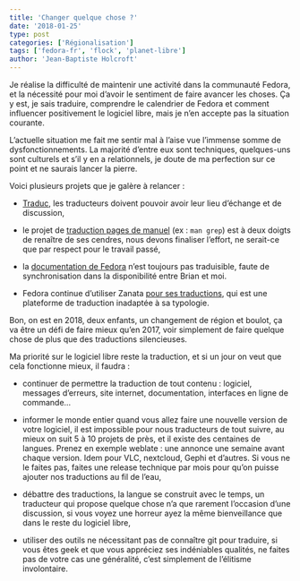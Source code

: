 ```yaml
---
title: 'Changer quelque chose ?'
date: '2018-01-25'
type: post
categories: ['Régionalisation']
tags: ['fedora-fr', 'flock', 'planet-libre']
author: 'Jean-Baptiste Holcroft'
---
```


Je réalise la difficulté de maintenir une activité dans la communauté
Fedora, et la nécessité pour moi d’avoir le sentiment de faire avancer les
choses. Ça y est, je sais traduire, comprendre le calendrier de Fedora et
comment influencer positivement le logiciel libre, mais je n’en accepte pas
la situation courante.

L’actuelle situation me fait me sentir mal à l’aise vue l’immense somme de
dysfonctionnements. La majorité d’entre eux sont techniques, quelques-uns
sont culturels et s’il y en a relationnels, je doute de ma perfection sur ce
point et ne saurais lancer la pierre.

Voici plusieurs projets que je galère à relancer :

* [Traduc](https://traduc.org), les traducteurs doivent pouvoir avoir leur
  lieu d’échange et de discussion,

* le projet de [traduction pages de
  manuel](https://gitlab.com/perkamon/man-pages-fr) (ex : `man grep`) est à
  deux doigts de renaître de ses cendres, nous devons finaliser l’effort, ne
  serait-ce que par respect pour le travail passé,

* la [documentation de Fedora](https://docs.fedoraproject.org) n’est toujours
  pas traduisible, faute de synchronisation dans la disponibilité entre Brian
  et moi.

* Fedora continue d’utiliser Zanata [pour ses
  traductions](https://fedora.zanata.org), qui est une plateforme de
  traduction inadaptée à sa typologie.

Bon, on est en 2018, deux enfants, un changement de région et boulot, ça va
être un défi de faire mieux qu’en 2017, voir simplement de faire quelque
chose de plus que des traductions silencieuses.

Ma priorité sur le logiciel libre reste la traduction, et si un jour on veut
que cela fonctionne mieux, il faudra :

* continuer de permettre la traduction de tout contenu : logiciel, messages
  d’erreurs, site internet, documentation, interfaces en ligne de commande…

* informer le monde entier quand vous allez faire une nouvelle version de
  votre logiciel, il est impossible pour nous traducteurs de tout suivre, au
  mieux on suit 5 à 10 projets de près, et il existe des centaines de
  langues. Prenez en exemple weblate : une annonce une semaine avant chaque
  version. Idem pour VLC, nextcloud, Gephi et d’autres. Si vous ne le faites
  pas, faites une release technique par mois pour qu’on puisse ajouter nos
  traductions au fil de l’eau,

* débattre des traductions, la langue se construit avec le temps, un
  traducteur qui propose quelque chose n’a que rarement l’occasion d’une
  discussion, si vous voyez une horreur ayez la même bienveillance que dans le
  reste du logiciel libre,

* utiliser des outils ne nécessitant pas de connaître git pour traduire, si
  vous êtes geek et que vous appréciez ses indéniables qualités, ne faites pas
  de votre cas une généralité, c’est simplement de l’élitisme involontaire.
